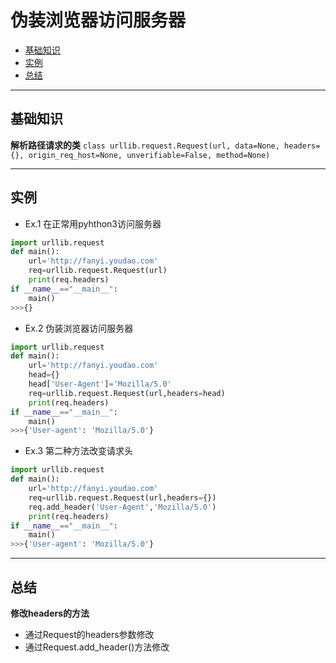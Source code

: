 # 伪装浏览器访问服务器
* [基础知识](#基础知识)
* [实例](#实例)
* [总结](#总结)

***
## 基础知识 
**解析路径请求的类**
`class urllib.request.Request(url, data=None, headers={}, origin_req_host=None, unverifiable=False, method=None) `

***
## 实例
* Ex.1 在正常用pyhthon3访问服务器
```python
import urllib.request
def main():
    url='http://fanyi.youdao.com'
    req=urllib.request.Request(url)
    print(req.headers)
if __name__=="__main__":
    main()
>>>{}
```
* Ex.2 伪装浏览器访问服务器
```python
import urllib.request
def main():
    url='http://fanyi.youdao.com'
    head={}
    head['User-Agent']='Mozilla/5.0'
    req=urllib.request.Request(url,headers=head)
    print(req.headers)
if __name__=="__main__":
    main()
>>>{'User-agent': 'Mozilla/5.0'}
```
* Ex.3 第二种方法改变请求头
```python
import urllib.request
def main():
    url='http://fanyi.youdao.com'
    req=urllib.request.Request(url,headers={})
    req.add_header('User-Agent','Mozilla/5.0')
    print(req.headers)
if __name__=="__main__":
    main()
>>>{'User-agent': 'Mozilla/5.0'}
```

***
## 总结
**修改headers的方法**
* 通过Request的headers参数修改
* 通过Request.add_header()方法修改
